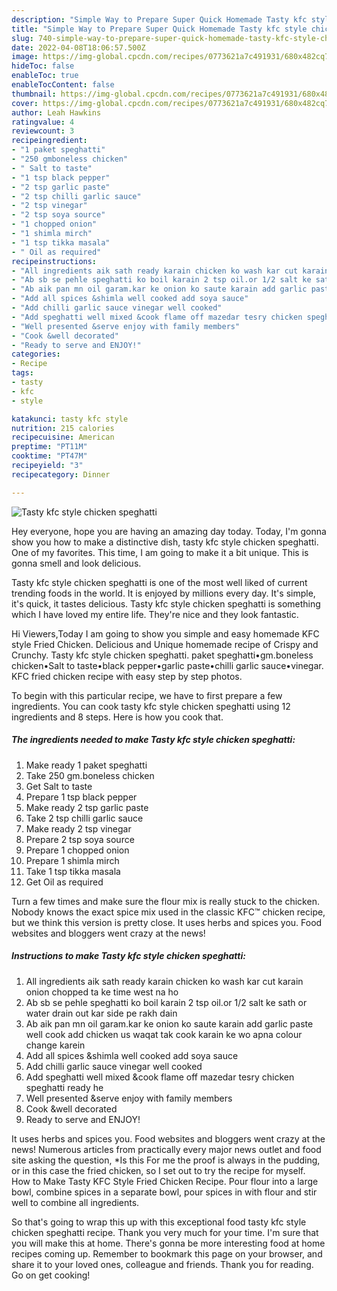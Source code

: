 ```yaml
---
description: "Simple Way to Prepare Super Quick Homemade Tasty kfc style chicken speghatti"
title: "Simple Way to Prepare Super Quick Homemade Tasty kfc style chicken speghatti"
slug: 740-simple-way-to-prepare-super-quick-homemade-tasty-kfc-style-chicken-speghatti
date: 2022-04-08T18:06:57.500Z
image: https://img-global.cpcdn.com/recipes/0773621a7c491931/680x482cq70/tasty-kfc-style-chicken-speghatti-recipe-main-photo.jpg
hideToc: false
enableToc: true
enableTocContent: false
thumbnail: https://img-global.cpcdn.com/recipes/0773621a7c491931/680x482cq70/tasty-kfc-style-chicken-speghatti-recipe-main-photo.jpg
cover: https://img-global.cpcdn.com/recipes/0773621a7c491931/680x482cq70/tasty-kfc-style-chicken-speghatti-recipe-main-photo.jpg
author: Leah Hawkins
ratingvalue: 4
reviewcount: 3
recipeingredient:
- "1 paket speghatti"
- "250 gmboneless chicken"
- " Salt to taste"
- "1 tsp black pepper"
- "2 tsp garlic paste"
- "2 tsp chilli garlic sauce"
- "2 tsp vinegar"
- "2 tsp soya source"
- "1 chopped onion"
- "1 shimla mirch"
- "1 tsp tikka masala"
- " Oil as required"
recipeinstructions:
- "All ingredients aik sath ready karain chicken ko wash kar cut karain onion chopped ta ke time west na ho"
- "Ab sb se pehle speghatti ko boil karain 2 tsp oil.or 1/2 salt ke sath or water drain out kar side pe rakh dain"
- "Ab aik pan mn oil garam.kar ke onion ko saute karain add garlic paste well cook add chicken us waqat tak cook karain ke wo apna colour change karein"
- "Add all spices &shimla well cooked add soya sauce"
- "Add chilli garlic sauce vinegar well cooked"
- "Add speghatti well mixed &cook flame off mazedar tesry chicken speghatti ready he"
- "Well presented &serve enjoy with family members"
- "Cook &well decorated"
- "Ready to serve and ENJOY!"
categories:
- Recipe
tags:
- tasty
- kfc
- style

katakunci: tasty kfc style 
nutrition: 215 calories
recipecuisine: American
preptime: "PT11M"
cooktime: "PT47M"
recipeyield: "3"
recipecategory: Dinner

---
```



![Tasty kfc style chicken speghatti](https://img-global.cpcdn.com/recipes/0773621a7c491931/680x482cq70/tasty-kfc-style-chicken-speghatti-recipe-main-photo.jpg)

Hey everyone, hope you are having an amazing day today. Today, I'm gonna show you how to make a distinctive dish, tasty kfc style chicken speghatti. One of my favorites. This time, I am going to make it a bit unique. This is gonna smell and look delicious.

Tasty kfc style chicken speghatti is one of the most well liked of current trending foods in the world. It is enjoyed by millions every day. It's simple, it's quick, it tastes delicious. Tasty kfc style chicken speghatti is something which I have loved my entire life. They're nice and they look fantastic.

Hi Viewers,Today I am going to show you simple and easy homemade KFC style Fried Chicken. Delicious and Unique homemade recipe of Crispy and Crunchy. Tasty kfc style chicken speghatti. paket speghatti•gm.boneless chicken•Salt to taste•black pepper•garlic paste•chilli garlic sauce•vinegar. KFC fried chicken recipe with easy step by step photos.


To begin with this particular recipe, we have to first prepare a few ingredients. You can cook tasty kfc style chicken speghatti using 12 ingredients and 8 steps. Here is how you cook that.

<!--inarticleads1-->

##### The ingredients needed to make Tasty kfc style chicken speghatti:

1. Make ready 1 paket speghatti
1. Take 250 gm.boneless chicken
1. Get  Salt to taste
1. Prepare 1 tsp black pepper
1. Make ready 2 tsp garlic paste
1. Take 2 tsp chilli garlic sauce
1. Make ready 2 tsp vinegar
1. Prepare 2 tsp soya source
1. Prepare 1 chopped onion
1. Prepare 1 shimla mirch
1. Take 1 tsp tikka masala
1. Get  Oil as required


Turn a few times and make sure the flour mix is really stuck to the chicken. Nobody knows the exact spice mix used in the classic KFC™ chicken recipe, but we think this version is pretty close. It uses herbs and spices you. Food websites and bloggers went crazy at the news! 

<!--inarticleads2-->

##### Instructions to make Tasty kfc style chicken speghatti:

1. All ingredients aik sath ready karain chicken ko wash kar cut karain onion chopped ta ke time west na ho
1. Ab sb se pehle speghatti ko boil karain 2 tsp oil.or 1/2 salt ke sath or water drain out kar side pe rakh dain
1. Ab aik pan mn oil garam.kar ke onion ko saute karain add garlic paste well cook add chicken us waqat tak cook karain ke wo apna colour change karein
1. Add all spices &shimla well cooked add soya sauce
1. Add chilli garlic sauce vinegar well cooked
1. Add speghatti well mixed &cook flame off mazedar tesry chicken speghatti ready he
1. Well presented &serve enjoy with family members
1. Cook &well decorated
1. Ready to serve and ENJOY!

It uses herbs and spices you. Food websites and bloggers went crazy at the news! Numerous articles from practically every major news outlet and food site asking the question, *Is this For me the proof is always in the pudding, or in this case the fried chicken, so I set out to try the recipe for myself. How to Make Tasty KFC Style Fried Chicken Recipe. Pour flour into a large bowl, combine spices in a separate bowl, pour spices in with flour and stir well to combine all ingredients. 

So that's going to wrap this up with this exceptional food tasty kfc style chicken speghatti recipe. Thank you very much for your time. I'm sure that you will make this at home. There's gonna be more interesting food at home recipes coming up. Remember to bookmark this page on your browser, and share it to your loved ones, colleague and friends. Thank you for reading. Go on get cooking!
